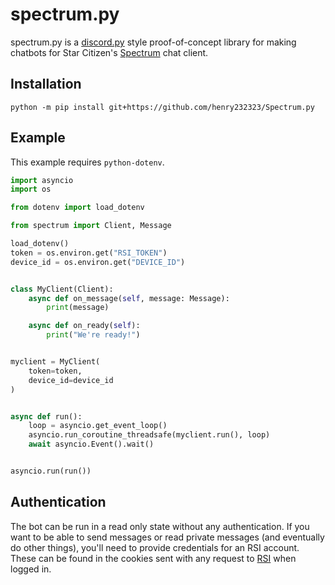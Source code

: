 # spectrum.py

spectrum.py is a [discord.py](https://github.com/Rapptz/discord.py) style proof-of-concept library for making chatbots
for Star Citizen's [Spectrum](https://robertsspaceindustries.com/spectrum/community/SC) chat client.

## Installation
```shell
python -m pip install git+https://github.com/henry232323/Spectrum.py
```

## Example
This example requires `python-dotenv`.
```python
import asyncio
import os

from dotenv import load_dotenv

from spectrum import Client, Message

load_dotenv()
token = os.environ.get("RSI_TOKEN")
device_id = os.environ.get("DEVICE_ID")


class MyClient(Client):
    async def on_message(self, message: Message):
        print(message)

    async def on_ready(self):
        print("We're ready!")


myclient = MyClient(
    token=token,
    device_id=device_id
)


async def run():
    loop = asyncio.get_event_loop()
    asyncio.run_coroutine_threadsafe(myclient.run(), loop)
    await asyncio.Event().wait()


asyncio.run(run())
```

## Authentication
The bot can be run in a read only state without any authentication. 
If you want to be able to send messages or read private messages (and eventually do other things),
you'll need to provide credentials for an RSI account. These can be found in the cookies sent
with any request to [RSI](https://robertsspaceindustries.com/) when logged in.

